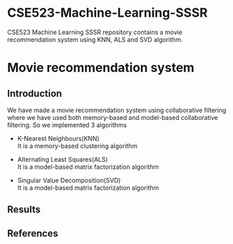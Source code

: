# CSE523-Machine-Learning-SSSR
CSE523 Machine Learning SSSR repository contains a movie recommendation system using KNN, ALS and SVD algorithm.

# Movie recommendation system #

## Introduction
We have made a movie recommendation system using collaborative filtering where we have used both memory-based and model-based collaborative filtering.
So we implemented 3 algorithms
- K-Nearest Neighbours(KNN)<br/>
  It is a memory-based clustering algorithm
  
- Alternating Least Squares(ALS)<br/>
  It is a model-based matrix factorization algorithm 
  
- Singular Value Decomposition(SVD)<br/>
  It is a model-based matrix factorization algorithm

## Results




## References
